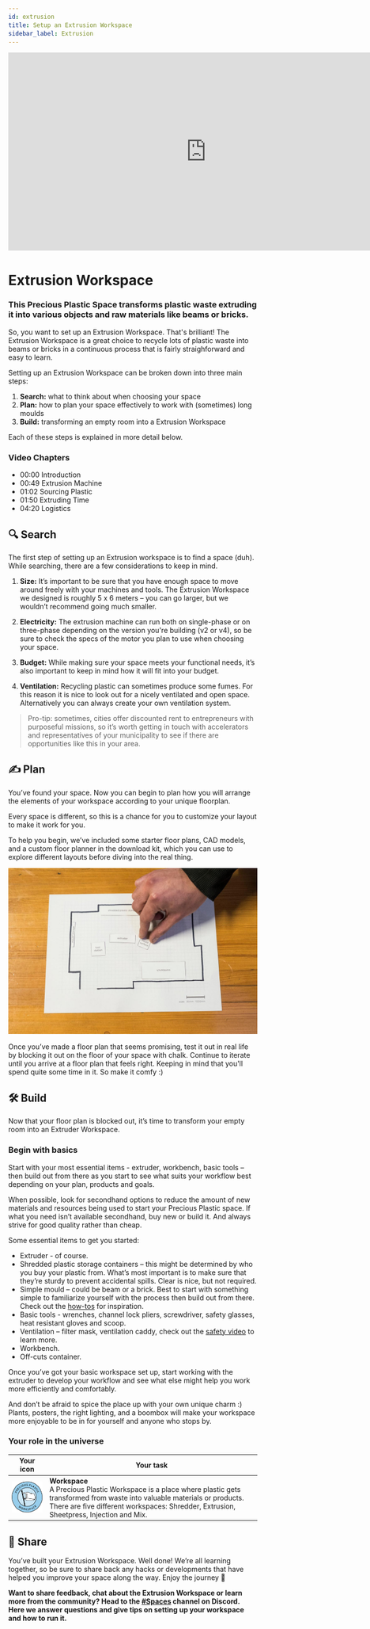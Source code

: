 ```yaml
---
id: extrusion
title: Setup an Extrusion Workspace
sidebar_label: Extrusion
---
```


<div class="videocontainer">
  <iframe width="800" height="400" src="https://www.youtube.com/embed/NuYj4hDjKzU" frameborder="0" allow="accelerometer; autoplay; encrypted-media; gyroscope; picture-in-picture" allowfullscreen></iframe>
</div>

<style>
:root {
  --highlight: #37b4a3;
  --hover: #37b4a3;
}
</style>

# Extrusion Workspace

<div class="videoChapters">
<div class="videoChaptersMain">

###  This Precious Plastic Space transforms plastic waste extruding it into various objects and raw materials like beams or bricks.

So, you want to set up an Extrusion Workspace. That's brilliant! The Extrusion Workspace is a great choice to recycle lots of plastic waste into beams or bricks in a continuous process that is fairly straighforward and easy to learn.

Setting up an Extrusion Workspace can be broken down into three main steps:


1. <b>Search:</b> what to think about when choosing your space
2. <b>Plan:</b> how to plan your space effectively to work with (sometimes) long moulds
3. <b>Build:</b> transforming an empty room into a Extrusion Workspace

Each of these steps is explained in more detail below.

</div>
<div class="videoChaptersSidebar">

### Video Chapters

- 00:00 Introduction
- 00:49 Extrusion Machine
- 01:02 Sourcing Plastic
- 01:50 Extruding Time
- 04:20 Logistics

</div>
</div>

## 🔍 Search

The first step of setting up an Extrusion workspace is to find a space (duh). While searching, there are a few considerations to keep in mind.

1. <b>Size:</b> It’s important to be sure that you have enough space to move around freely with your machines and tools. The Extrusion Workspace we designed is roughly 5 x 6 meters – you can go larger, but we wouldn’t recommend going much smaller.

2. <b>Electricity:</b> The extrusion machine can run both on single-phase or on three-phase depending on the version you're building (v2 or v4), so be sure to check the specs of the motor you plan to use when choosing your space.

3. <b>Budget:</b> While making sure your space meets your functional needs, it’s also important to keep in mind how it will fit into your budget.

4. <b>Ventilation:</b> Recycling plastic can sometimes produce some fumes. For this reason it is nice to look out for a nicely ventilated and open space. Alternatively you can always create your own ventilation system.

> Pro-tip: sometimes, cities offer discounted rent to entrepreneurs with purposeful missions, so it’s worth getting in touch with accelerators and representatives of your municipality to see if there are opportunities like this in your area.


## ✍️  Plan

You’ve found your space. Now you can begin to plan how you will arrange the elements of your workspace according to your unique floorplan.

Every space is different, so this is a chance for you to customize your layout to make it work for you.

To help you begin, we’ve included some starter floor plans, CAD models, and a custom floor planner in the download kit, which you can use to explore different layouts before diving into the real thing.

![Extrusion Workspace](assets/spaces_extruder.jpg)

Once you’ve made a floor plan that seems promising, test it out in real life by blocking it out on the floor of your space with chalk. Continue to iterate until you arrive at a floor plan that feels right. Keeping in mind that you'll spend quite some time in it. So make it comfy :)


## 🛠 Build

Now that your floor plan is blocked out, it’s time to transform your empty room into an Extruder Workspace.

### Begin with basics

Start with your most essential items - extruder, workbench, basic tools – then build out from there as you start to see what suits your workflow best depending on your plan, products and goals.

When possible, look for secondhand options to reduce the amount of new materials and resources being used to start your Precious Plastic space. If what you need isn’t available secondhand, buy new or build it. And always strive for good quality rather than cheap.

Some essential items to get you started:

- Extruder - of course.
- Shredded plastic storage containers – this might be determined by who you buy your plastic from. What’s most important is to make sure that they’re sturdy to prevent accidental spills. Clear is nice, but not required.
- Simple mould – could be beam or a brick. Best to start with something simple to familiarize yourself with the process then build out from there. Check out the <a href="https://community.preciousplastic.com/">how-tos</a> for inspiration.
- Basic tools - wrenches, channel lock pliers, screwdriver, safety glasses, heat resistant gloves and scoop.
- Ventilation – filter mask, ventilation caddy, check out the <a href="https://community.preciousplastic.com/academy/plastic/safety">safety video</a> to learn more.
- Workbench.
- Off-cuts container.

Once you’ve got your basic workspace set up, start working with the extruder to develop your workflow and see what else might help you work more efficiently and comfortably.

And don’t be afraid to spice the place up with your own unique charm :) Plants, posters, the right lighting, and a boombox will make your workspace more enjoyable to be in for yourself and anyone who stops by.


### Your role in the universe
| Your icon  |  Your task |
|----------|----------------------|
| <img src="../assets/universe/badge-workspace.png" width="150"/>        |  __Workspace__ <br> A Precious Plastic Workspace is a place where plastic gets transformed from waste into valuable materials or products. There are five different workspaces: Shredder, Extrusion, Sheetpress, Injection and Mix. |


## 👋 Share

You’ve built your Extrusion Workspace. Well done! We’re all learning together, so be sure to share back any hacks or developments that have helped you improve your space along the way. Enjoy the journey 🙂

<b>Want to share feedback, chat about the Extrusion Workspace or learn more from the community? Head to the [#Spaces](https://discordapp.com/invite/p92s237) channel on Discord. Here we answer questions and give tips on setting up your workspace and how to run it.</b>
